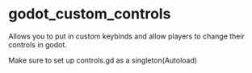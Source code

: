 # godot_custom_controls
Allows you to put in custom keybinds and allow players to change their controls in godot.

Make sure to set up controls.gd as a singleton(Autoload)
